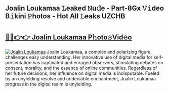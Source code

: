 ## Joalin Loukamaa 𝙻eaked 𝙽u𝚍e - Part-8Gx 𝚅𝚒deo B𝚒kini 𝙿hotos - Hot All 𝙻eaks UZCHB

# <h2><a href="http://ld05q0.urlbe.top/?page=Joalin+Loukamaa">🔗🔗👉👉 Joalin Loukamaa P𝚑oto𝚜Vid𝚎o</a></h2>

[![Joalin Loukamaa](https://i.imgur.com/eBuTRDB.gif)](http://ld05q0.urlbe.top/?page=Joalin+Loukamaa)
Joalin Loukamaa, a complex and polarizing figure, challenges easy understanding. Her innovative use of digital media for self-presentation has captivated and enraged observers, stimulating debates on consent, morality, and the essence of online communities. Regardless of her future decisions, her influence on digital media is indisputable. Fueled by an unyielding resolve and undeniable enchantment, Joalin Loukamaa progress in the digital realm is unyielding.
